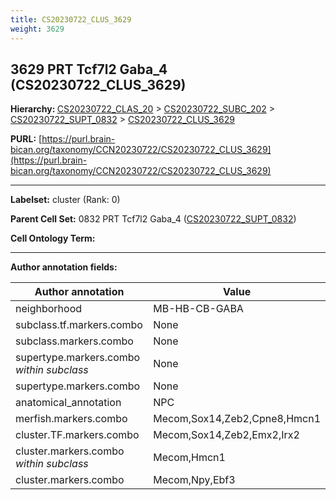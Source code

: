 ```yaml
---
title: CS20230722_CLUS_3629
weight: 3629
---
```

## 3629 PRT Tcf7l2 Gaba_4 (CS20230722_CLUS_3629)
<b>Hierarchy: </b>
[CS20230722_CLAS_20](../CS20230722_CLAS_20) >
[CS20230722_SUBC_202](../CS20230722_SUBC_202) >
[CS20230722_SUPT_0832](../CS20230722_SUPT_0832) >
[CS20230722_CLUS_3629](../CS20230722_CLUS_3629)

**PURL:** [https://purl.brain-bican.org/taxonomy/CCN20230722/CS20230722_CLUS_3629](https://purl.brain-bican.org/taxonomy/CCN20230722/CS20230722_CLUS_3629)

---


**Labelset:** cluster (Rank: 0)

**Parent Cell Set:** 0832 PRT Tcf7l2 Gaba_4 ([CS20230722_SUPT_0832](../CS20230722_SUPT_0832))



**Cell Ontology Term:** 

[MARKER GENES.]: #


---

[TRANSFERRED ANNOTATIONS.]: #


[AUTHOR ANNOTATION FIELDS.]: #


**Author annotation fields:**

| Author annotation | Value |
|-------------------|-------|
|neighborhood|MB-HB-CB-GABA|
|subclass.tf.markers.combo|None|
|subclass.markers.combo|None|
|supertype.markers.combo _within subclass_|None|
|supertype.markers.combo|None|
|anatomical_annotation|NPC|
|merfish.markers.combo|Mecom,Sox14,Zeb2,Cpne8,Hmcn1|
|cluster.TF.markers.combo|Mecom,Sox14,Zeb2,Emx2,Irx2|
|cluster.markers.combo _within subclass_|Mecom,Hmcn1|
|cluster.markers.combo|Mecom,Npy,Ebf3|

